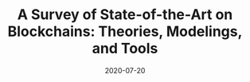 ---
title: "A Survey of State-of-the-Art on Blockchains: Theories, Modelings, and Tools"
authors:
- Huawei Huang
- Wei Kong
- Sicong Zhou
- Zibin Zheng
- Song Guo

date: "2020-07-20"
doi: "https://doi.org/10.1145/3441692"

# Publication type.
# 1 = Conference paper; 2 = Journal article;
# 3 = Preprint Paper; 4 = Report; 5 = Book; 6 = Book section;
# 7 = Thesis; 8 = Patent
publication_types: ["2"]

# Publication name and optional abbreviated publication name.
publication: "*ACM Computing Surveys*"
publication_short: ""

url_pdf: https://arxiv.org/abs/2007.03520
# url_code: ''
# url_dataset: ''
# url_poster: ''
# url_project: ''
# url_slides: ''
# url_video: ''

---